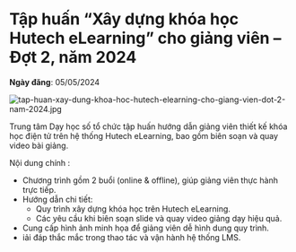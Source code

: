 # Tập huấn “Xây dựng khóa học Hutech eLearning” cho giảng viên – Đợt 2, năm 2024

**Ngày đăng**: 05/05/2024

![tap-huan-xay-dung-khoa-hoc-hutech-elearning-cho-giang-vien-dot-2-nam-2024.jpg](https://hutech-media.goamazing.org/hutech-statics/media/news/tap-huan-xay-dung-khoa-hoc-hutech-elearning-cho-giang-vien-dot-2-nam-2024.jpg)

Trung tâm Dạy học số tổ chức tập huấn hướng dẫn giảng viên thiết kế khóa học điện tử trên hệ thống Hutech eLearning, bao gồm biên soạn và quay video bài giảng.

Nội dung chính :
- Chương trình gồm 2 buổi (online & offline), giúp giảng viên thực hành trực tiếp.
- Hướng dẫn chi tiết:
  - Quy trình xây dựng khóa học trên Hutech eLearning.
  - Các yêu cầu khi biên soạn slide và quay video giảng dạy hiệu quả.
- Cung cấp hình ảnh minh họa để giảng viên dễ hình dung quy trình.
- iải đáp thắc mắc trong thao tác và vận hành hệ thống LMS.

